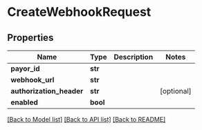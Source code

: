 # CreateWebhookRequest

## Properties
Name | Type | Description | Notes
------------ | ------------- | ------------- | -------------
**payor_id** | **str** |  | 
**webhook_url** | **str** |  | 
**authorization_header** | **str** |  | [optional] 
**enabled** | **bool** |  | 

[[Back to Model list]](../README.md#documentation-for-models) [[Back to API list]](../README.md#documentation-for-api-endpoints) [[Back to README]](../README.md)


